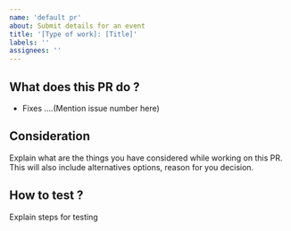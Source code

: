 ```yaml
---
name: 'default pr'
about: Submit details for an event
title: '[Type of work]: [Title]'
labels: ''
assignees: ''
---
```


## What does this PR do ? 

- Fixes ....(Mention issue number here)

## Consideration 

Explain what are the things you have considered while working on this PR. This will also include alternatives options, reason for you decision.

## How to test ? 

Explain steps for testing 